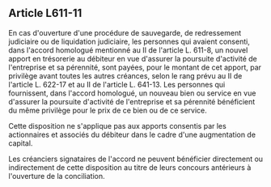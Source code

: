 Article L611-11
----
En cas d'ouverture d'une procédure de sauvegarde, de redressement judiciaire ou
de liquidation judiciaire, les personnes qui avaient consenti, dans l'accord
homologué mentionné au II de l'article L. 611-8, un nouvel apport en trésorerie
au débiteur en vue d'assurer la poursuite d'activité de l'entreprise et sa
pérennité, sont payées, pour le montant de cet apport, par privilège avant
toutes les autres créances, selon le rang prévu au II de l'article L. 622-17 et
au II de l'article L. 641-13. Les personnes qui fournissent, dans l'accord
homologué, un nouveau bien ou service en vue d'assurer la poursuite d'activité
de l'entreprise et sa pérennité bénéficient du même privilège pour le prix de ce
bien ou de ce service.

Cette disposition ne s'applique pas aux apports consentis par les actionnaires
et associés du débiteur dans le cadre d'une augmentation de capital.

Les créanciers signataires de l'accord ne peuvent bénéficier directement ou
indirectement de cette disposition au titre de leurs concours antérieurs à
l'ouverture de la conciliation.
